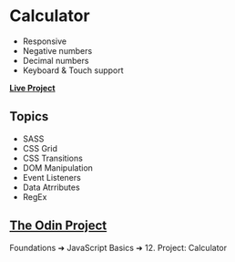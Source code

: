 # Calculator
* Responsive
* Negative numbers
* Decimal numbers
* Keyboard & Touch support

**[Live Project](https://jamezuki.github.io/calculator/)**

## Topics

* SASS
* CSS Grid
* CSS Transitions
* DOM Manipulation
* Event Listeners
* Data Atrributes
* RegEx

## [The Odin Project](https://www.theodinproject.com)
Foundations ➜ JavaScript Basics ➜ 12. Project: Calculator